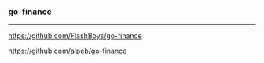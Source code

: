 ### go-finance
---
https://github.com/FlashBoys/go-finance

https://github.com/alpeb/go-finance

```
```

```
```

```
```


